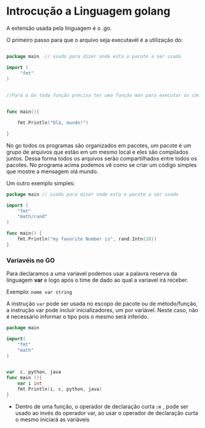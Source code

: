 # Introcução a Linguagem golang

A extensão usada pela linguagem é o .go. 

O primeiro passo para que o arquivo seja executavél é a utilização do:

```go

package main  // usado para dizer onde esta o pacote a ser usado 

import (
     "fmt"
)
   

//Para o Go toda função precisa ter uma função man para executar os códigos 


func main(){

    fmt.Println("Olá, mundo!")

}


```

No go todos os programas são organizados em pacotes, um pacote é um grupo de arquivos que estão em um mesmo local e eles são compilados juntos. Dessa forma todos os arquivos serão compartilhados entre todos os pacotes. No programa acima podemos vê como se criar um código simples que mostre a mensagem olá mundo.

Um outro exemplo simples: 
```go
package main // usado para dizer onde esta o pacote a ser usado

import (
	"fmt"
	"math/rand"
)

func main() {
	fmt.Println("my favorite Number is", rand.Intn(10))
}

```

### Variavéis no GO
Para declaramos a uma variavel podemos usar a palavra reserva da linguagem **var** e logo após o time de dado ao qual a variavel irá receber.

Exemplo: ``` nome var string ```

A instrução ```var``` pode ser usada no escopo de pacote ou de método/função, a instrução var pode incluir inicializadores, um por variável. Neste caso, não é necessário informar o tipo pois o mesmo será inferido.

```go 
package main

import(
	"fmt"
	"math"
)


var  c, python, java
func main (){
	var i int 
	fmt.Println(i, c, python, java)
}


```

* Dentro de uma função, o operador de declaração curta **:=** , pode ser usado ao invés do operador var, ao usar o operador de declaração curta o mesmo iniciará as variáveis
